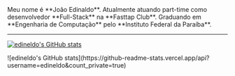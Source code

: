 <span>
Meu nome é **João Edinaldo**. Atualmente atuando part-time como desenvolvedor **Full-Stack** na **Fasttap Club**. 
Graduando em **Engenharia de Computação** pelo **Instituto Federal da Paraíba**.
</span>

<hr>

[![edineldo's GitHub stats](https://github-readme-stats.vercel.app/api?username=edineldo)](https://github.com/edineldo/github-readme-stats)
</hr>
![edineldo's GitHub stats](https://github-readme-stats.vercel.app/api?username=edineldo&count_private=true)
